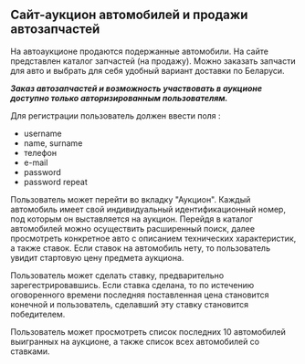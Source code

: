 ## **Сайт-аукцион автомобилей и продажи автозапчастей**

На автоаукционе продаются подержанные автомобили.
На сайте представлен каталог запчастей (на продажу). Можно заказать запчасти для авто и выбрать для себя удобный вариант доставки по Беларуси. 

**_Заказ автозапчастей и возможность участвовать в аукционе доступно только авторизированным пользователям._**

Для регистрации пользователь должен ввести поля : 
- username
- name, surname
- телефон
- e-mail
- password
- password repeat


Пользователь может перейти во вкладку "Аукцион". Каждый автомобиль имеет свой индивидуальный идентификационный номер, под которым он выставляется на аукцион. Перейдя в каталог автомобилей можно осуществить расширенный поиск, далее просмотреть конкретное авто с описанием технических характеристик, а также ставок. Если ставок на автомобиль нету, то пользователь увидит стартовую цену предмета аукциона. 

Пользователь может сделать ставку, предварительно зарегестрировавшись. Если ставка сделана, то по истечению оговоренного времени последняя поставленная цена становится конечной и пользователь, сделавший эту ставку становится победителем. 

Пользователь может просмотреть список последних 10 автомобилей выигранных на аукционе, а также список всех автомобилей со ставками. 




